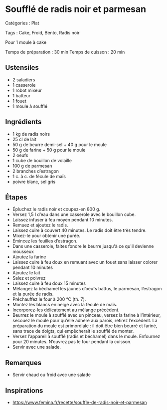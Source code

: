 # Soufflé de radis noir et parmesan

Catégories : Plat

Tags : Cake, Froid, Bento, Radis noir

Pour 1 moule à cake

Temps de préparation : 30 min
Temps de cuisson : 20 min

## Ustensiles

* 2 saladiers
* 1 casserole
* 1 robot mixeur
* 1 batteur
* 1 fouet
* 1 moule à soufflé

## Ingrédients

* 1 kg de radis noirs
* 25 cl de lait
* 50 g de beurre demi-sel + 40 g pour le moule
* 50 g de farine + 50 g pour le moule
* 2 oeufs
* 1 cube de bouillon de volaille
* 100 g de parmesan
* 2 branches d’estragon
* 1 c. à c. de fécule de maïs
* poivre blanc, sel gris

## Étapes

* Épluchez le radis noir et coupez-en 800 g.
* Versez 1,5 l d’eau dans une casserole avec le bouillon cube.
* Laissez infuser à feu moyen pendant 10 minutes.
* Remuez et ajoutez le radis.
* Laissez cuire à couvert 40 minutes. Le radis doit être très tendre.
* Mixez-le pour obtenir une purée.
* Émincez les feuilles d’estragon.
* Dans une casserole, faites fondre le beurre jusqu'à ce qu'il devienne mousseux
* Ajoutez la farine
* Laissez cuire à feu doux en remuant avec un fouet sans laisser colorer pendant 10 minutes
* Ajoutez le lait
* Salez et poivrez
* Laissez cuire à feu doux 15 minutes
* Mélangez la béchamel les jaunes d’oeufs battus, le parmesan, l’estragon et la purée de radis.
* Préchauffez le four à 200 °C (th. 7).
* Montez les blancs en neige avec la fécule de maïs.
* Incorporez-les délicatement au mélange précédent.
* Beurrez le moule à soufflé avec un pinceau, versez la farine à l’intérieur, secouez le moule pour qu’elle adhère aux parois, retirez l’excédent. La préparation du moule est primordiale : il doit être bien beurré et fariné, sans trace de doigts, qui empêcherait le soufflé de monter.
* Versez l’appareil à soufflé (radis et béchamel) dans le moule. Enfournez pour 20 minutes. N’ouvrez pas le four pendant la cuisson.
* Servir avec une salade.

## Remarques

* Servir chaud ou froid avec une salade

## Inspirations

* https://www.femina.fr/recette/souffle-de-radis-noir-et-parmesan
